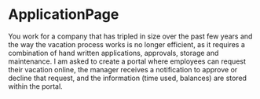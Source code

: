 # ApplicationPage
You work for a company that has tripled in size over the past few years and the way
the vacation process works is no longer efficient, as it requires a combination of hand
written applications, approvals, storage and maintenance. I am asked to create a
portal where employees can request their vacation online, the manager receives a
notification to approve or decline that request, and the information (time used,
balances) are stored within the portal.
